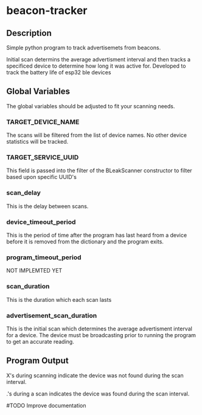 # beacon-tracker

## Description
Simple python program to track advertisemets from beacons.

Initial scan determins the average advertisment interval and then tracks a specificed device to determine how long it was active for.  Developed to track the battery life of esp32 ble devices

## Global Variables
The global variables should be adjusted to fit your scanning needs.

### TARGET_DEVICE_NAME 
The scans will be filtered from the list of device names. No other device statistics will be tracked.

### TARGET_SERVICE_UUID
This field is passed into the filter of the BLeakScanner constructor to filter based upon specific UUID's

### scan_delay
This is the delay between scans.

### device_timeout_period
This is the period of time after the program has last heard from a device before it is removed from the dictionary and the program exits.

### program_timeout_period
NOT IMPLEMTED YET

### scan_duration
This is the duration which each scan lasts

### advertisement_scan_duration
This is the initial scan which determines the average advertisment interval for a device.  The device must be broadcasting prior to running the program to get an accurate reading.

## Program Output
X's during scanning indicate the device was not found during the scan interval.

.'s during a scan indicates the device was found during the scan interval.

#TODO 
Improve documentation
